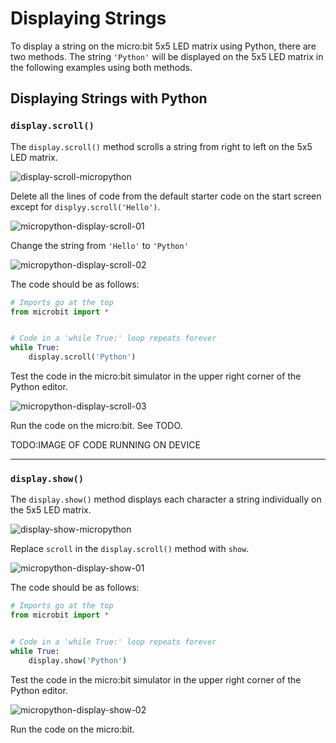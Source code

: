# Displaying Strings

To display a string on the micro:bit 5x5 LED matrix using Python, there are two methods. The string `'Python'` will be displayed on the 5x5 LED matrix in the following examples using both methods.

## Displaying Strings with Python

### `display.scroll()`

The `display.scroll()` method scrolls a string from right to left on the 5x5 LED matrix.

![display-scroll-micropython](assets/display-scroll-micropython.gif)

Delete all the lines of code from the default starter code on the start screen except for `displyy.scroll('Hello')`.

![micropython-display-scroll-01](assets/micropython-display-scroll-01.gif)

Change the string from `'Hello'` to `'Python'`

![micropython-display-scroll-02](assets/micropython-display-scroll-02.png)

The code should be as follows:

```python
# Imports go at the top
from microbit import *


# Code in a 'while True:' loop repeats forever
while True:
    display.scroll('Python')

```

Test the code in the micro:bit simulator in the upper right corner of the Python editor.

![micropython-display-scroll-03](assets/micropython-display-scroll-03.gif)

Run the code on the micro:bit. See TODO.

TODO:IMAGE OF CODE RUNNING ON DEVICE

---

### `display.show()`

The `display.show()` method displays each character a string individually on the 5x5 LED matrix.

![display-show-micropython](assets/display-show-micropython.gif)

Replace `scroll` in the `display.scroll()` method with `show`.

![micropython-display-show-01](assets/micropython-display-show-01.gif)

The code should be as follows:

```python
# Imports go at the top
from microbit import *


# Code in a 'while True:' loop repeats forever
while True:
    display.show('Python')

```

Test the code in the micro:bit simulator in the upper right corner of the Python editor.

![micropython-display-show-02](assets/micropython-display-show-02.gif)

Run the code on the micro:bit.
